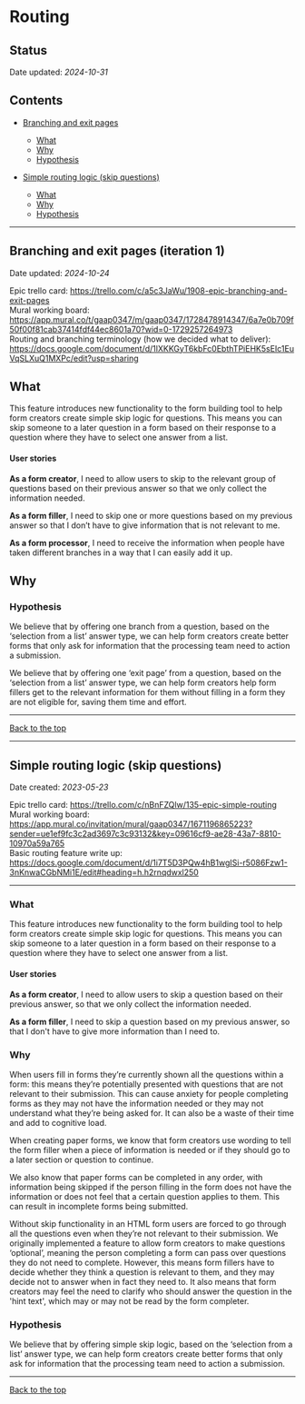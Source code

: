 # Routing 

## Status 

Date updated: *2024-10-31*  

## Contents

- [Branching and exit pages](#branching-and-exit-pages)
  - [What](#what)
  - [Why](#why)
  - [Hypothesis](#hypothesis)

- [Simple routing logic (skip questions)](#simple-routing-logic-skip-questions)
  - [What](#what)
  - [Why](#why)
  - [Hypothesis](#hypothesis)

___

## Branching and exit pages (iteration 1)

Date updated: *2024-10-24* 

Epic trello card: https://trello.com/c/a5c3JaWu/1908-epic-branching-and-exit-pages  
Mural working board: https://app.mural.co/t/gaap0347/m/gaap0347/1728478914347/6a7e0b709f50f00f81cab37414fdf44ec8601a70?wid=0-1729257264973  
Routing and branching terminology (how we decided what to deliver): https://docs.google.com/document/d/1lXKKGyT6kbFc0EbthTPiEHK5sEIc1EuVqSLXuQ1MXPc/edit?usp=sharing  

## What  

This feature introduces new functionality to the form building tool to help form creators create simple skip logic for questions. This means you can skip someone to a later question in a form based on their response to a question where they have to select one answer from a list.

#### User stories

**As a form creator**, I need to allow users to skip to the relevant group of questions based on their previous answer so that we only collect the information needed.  

**As a form filler**, I need to skip one or more questions based on my previous answer so that I don’t have to give information that is not relevant to me.  

**As a form processor**, I need to receive the information when people have taken different branches in a way that I can easily add it up.  


## Why  


### Hypothesis

We believe that by offering one branch from a question, based on the ‘selection from a list’ answer type, we can help form creators create better forms that only ask for information that the processing team need to action a submission. 

We believe that by offering one ‘exit page’ from a question, based on the ‘selection from a list’ answer type, we can help form creators help form fillers get to the relevant information for them without filling in a form they are not eligible for, saving them time and effort.  

___

[Back to the top](#routing)

___

## Simple routing logic (skip questions)

Date created: *2023-05-23*  

Epic trello card: https://trello.com/c/nBnFZQlw/135-epic-simple-routing  
Mural working board: https://app.mural.co/invitation/mural/gaap0347/1671196865223?sender=ue1ef9fc3c2ad3697c3c93132&key=09616cf9-ae28-43a7-8810-10970a59a765  
Basic routing feature write up: https://docs.google.com/document/d/1i7T5D3PQw4hB1wgISi-r5086Fzw1-3nKnwaCGbNMi1E/edit#heading=h.h2rnqdwxl250  

___

### What

This feature introduces new functionality to the form building tool to help form creators create simple skip logic for questions. This means you can skip someone to a later question in a form based on their response to a question where they have to select one answer from a list.

#### User stories

**As a form creator**, I need to allow users to skip a question based on their previous answer, so that we only collect the information needed.

**As a form filler**, I need to skip a question based on my previous answer, so that I don't have to give more information than I need to.

### Why

When users fill in forms they’re currently shown all the questions within a form: this means they’re potentially presented with questions that are not relevant to their submission. This can cause anxiety for people completing forms as they may not have the information needed or they may not understand what they’re being asked for. It can also be a waste of their time and add to cognitive load.  

When creating paper forms, we know that form creators use wording to tell the form filler when a piece of information is needed or if they should go to a later section or question to continue.  

We also know that paper forms can be completed in any order, with information being skipped if the person filling in the form does not have the information or does not feel that a certain question applies to them. This can result in incomplete forms being submitted.  

Without skip functionality in an HTML form users are forced to go through all the questions even when they’re not relevant to their submission. We originally implemented a feature to allow form creators to make questions ‘optional’, meaning the person completing a form can pass over questions they do not need to complete. However, this means form fillers have to decide whether they think a question is relevant to them, and they may decide not to answer when in fact they need to. It also means that form creators may feel the need to clarify who should answer the question in the 'hint text', which may or may not be read by the form completer.  

### Hypothesis

We believe that by offering simple skip logic, based on the ‘selection from a list’ answer type, we can help form creators create better forms that only ask for information that the processing team need to action a submission.  

___

[Back to the top](#routing)
